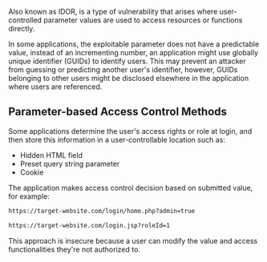 Also known as IDOR, is a type of vulnerability that arises where user-controlled parameter values are used to access resources or functions directly.

In some applications, the exploitable parameter does not have a predictable value, instead of an incrementing number, an application might use globally unique identifier (GUIDs) to identify users. This may prevent an attacker from guessing or predicting another user's identifier, however, GUIDs belonging to other users might be disclosed elsewhere in the application where users are referenced.
## Parameter-based Access Control Methods
Some applications determine the user's access rights or role at login, and then store this information in a user-controllable location such as:
- Hidden HTML field
- Preset query string parameter
- Cookie

The application makes access control decision based on submitted value, for example:
```txt
https://target-website.com/login/home.php?admin=true
```
```txt
https://target-website.com/login.jsp?roleId=1
```
This approach is insecure because a user can modify the value and access functionalities they're not authorized to.